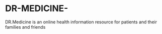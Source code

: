 # DR-MEDICINE-
DR.Medicine is an online health information resource for patients and their families and friends
